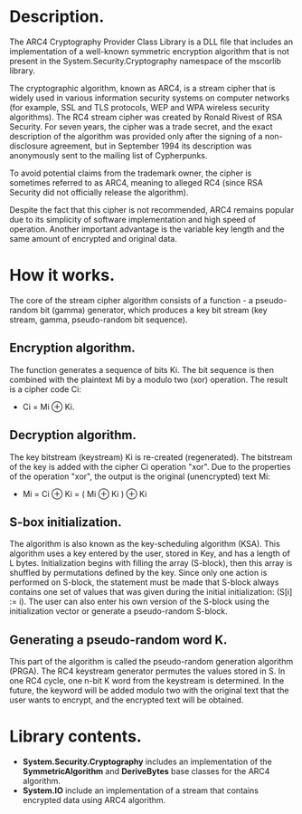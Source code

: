 # Description.
The ARC4 Cryptography Provider Class Library is a DLL file that includes an implementation of a well-known symmetric encryption algorithm that is not present in the System.Security.Cryptography namespace of the mscorlib library.

The cryptographic algorithm, known as ARC4, is a stream cipher that is widely used in various information security systems on computer networks (for example, SSL and TLS protocols, WEP and WPA wireless security algorithms).
The RC4 stream cipher was created by Ronald Rivest of RSA Security. For seven years, the cipher was a trade secret, and the exact description of the algorithm was provided only after the signing of a non-disclosure agreement, but in September 1994 its description was anonymously sent to the mailing list of Cypherpunks.

To avoid potential claims from the trademark owner, the cipher is sometimes referred to as ARC4, meaning to alleged RC4 (since RSA Security did not officially release the algorithm).

Despite the fact that this cipher is not recommended, ARC4 remains popular due to its simplicity of software implementation and high speed of operation. Another important advantage is the variable key length and the same amount of encrypted and original data. 

# How it works.
The core of the stream cipher algorithm consists of a function - a pseudo-random bit (gamma) generator, which produces a key bit stream (key stream, gamma, pseudo-random bit sequence). 

## Encryption algorithm.
The function generates a sequence of bits Ki.
The bit sequence is then combined with the plaintext Mi by a modulo two (xor) operation. The result is a cipher code Ci: 

- Ci = Mi ⊕ Ki.

## Decryption algorithm.
The key bitstream (keystream) Ki is re-created (regenerated).
The bitstream of the key is added with the cipher Ci operation "xor". Due to the properties of the operation "xor", the output is the original (unencrypted) text Mi: 

- Mi = Ci ⊕ Ki = ( Mi ⊕ Ki ) ⊕ Ki

## S-box initialization.
The algorithm is also known as the key-scheduling algorithm (KSA). This algorithm uses a key entered by the user, stored in Key, and has a length of L bytes. Initialization begins with filling the array (S-block), then this array is shuffled by permutations defined by the key. Since only one action is performed on S-block, the statement must be made that S-block always contains one set of values that was given during the initial initialization: (S[i] := i).
The user can also enter his own version of the S-block using the initialization vector or generate a pseudo-random S-block.

## Generating a pseudo-random word K.
This part of the algorithm is called the pseudo-random generation algorithm (PRGA). The RC4 keystream generator permutes the values stored in S. In one RC4 cycle, one n-bit K word from the keystream is determined. In the future, the keyword will be added modulo two with the original text that the user wants to encrypt, and the encrypted text will be obtained. 

# Library contents.
- **System.Security.Cryptography** includes an implementation of the **SymmetricAlgorithm** and **DeriveBytes** base classes for the ARC4 algorithm.
- **System.IO** include an implementation of a stream that contains encrypted data using ARC4 algorithm.
